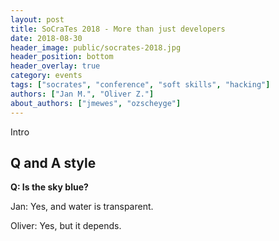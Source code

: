 ```yaml
---
layout: post
title: SoCraTes 2018 - More than just developers
date: 2018-08-30
header_image: public/socrates-2018.jpg
header_position: bottom
header_overlay: true
category: events
tags: ["socrates", "conference", "soft skills", "hacking"]
authors: ["Jan M.", "Oliver Z."]
about_authors: ["jmewes", "ozscheyge"]
---
```


Intro

## Q and A style

**Q: Is the sky blue?**

Jan: Yes, and water is transparent.

Oliver: Yes, but it depends.

